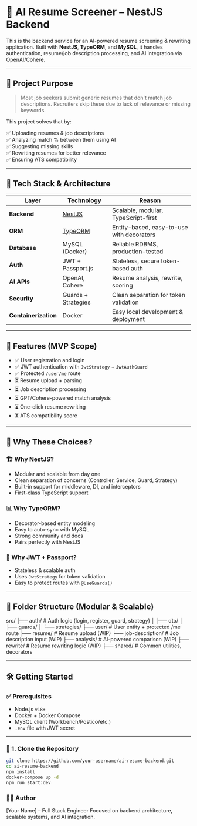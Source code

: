 # 🧠 AI Resume Screener – NestJS Backend

This is the backend service for an AI-powered resume screening & rewriting application. Built with **NestJS**, **TypeORM**, and **MySQL**, it handles authentication, resume/job description processing, and AI integration via OpenAI/Cohere.

---

## 📌 Project Purpose

> Most job seekers submit generic resumes that don't match job descriptions. Recruiters skip these due to lack of relevance or missing keywords.

This project solves that by:

✅ Uploading resumes & job descriptions  
✅ Analyzing match % between them using AI  
✅ Suggesting missing skills  
✅ Rewriting resumes for better relevance  
✅ Ensuring ATS compatibility

---

## 🚀 Tech Stack & Architecture

| Layer         | Technology        | Reason |
|---------------|-------------------|--------|
| **Backend**    | [NestJS](https://nestjs.com) | Scalable, modular, TypeScript-first |
| **ORM**        | [TypeORM](https://typeorm.io) | Entity-based, easy-to-use with decorators |
| **Database**   | MySQL (Docker)    | Reliable RDBMS, production-tested |
| **Auth**       | JWT + Passport.js | Stateless, secure token-based auth |
| **AI APIs**    | OpenAI, Cohere    | Resume analysis, rewrite, scoring |
| **Security**   | Guards + Strategies | Clean separation for token validation |
| **Containerization** | Docker     | Easy local development & deployment |

---

## 🎯 Features (MVP Scope)

- ✅ User registration and login
- ✅ JWT authentication with `JwtStrategy` + `JwtAuthGuard`
- ✅ Protected `/user/me` route
- ⏳ Resume upload + parsing
- ⏳ Job description processing
- ⏳ GPT/Cohere-powered match analysis
- ⏳ One-click resume rewriting
- ⏳ ATS compatibility score

---

## 🧠 Why These Choices?

### 🏗 Why NestJS?
- Modular and scalable from day one
- Clean separation of concerns (Controller, Service, Guard, Strategy)
- Built-in support for middleware, DI, and interceptors
- First-class TypeScript support

### 📊 Why TypeORM?
- Decorator-based entity modeling
- Easy to auto-sync with MySQL
- Strong community and docs
- Pairs perfectly with NestJS

### 🔐 Why JWT + Passport?
- Stateless & scalable auth
- Uses `JwtStrategy` for token validation
- Easy to protect routes with `@UseGuards()`

---

## 📁 Folder Structure (Modular & Scalable)

src/
├── auth/ # Auth logic (login, register, guard, strategy)
│ ├── dto/
│ ├── guards/
│ └── strategies/
├── user/ # User entity + protected /me route
├── resume/ # Resume upload (WIP)
├── job-description/ # Job description input (WIP)
├── analysis/ # AI-powered comparison (WIP)
├── rewrite/ # Resume rewriting logic (WIP)
├── shared/ # Common utilities, decorators


---

## 🛠️ Getting Started

### ✅ Prerequisites

- Node.js `v18+`
- Docker + Docker Compose
- MySQL client (Workbench/Postico/etc.)
- `.env` file with JWT secret

---

### 🔧 1. Clone the Repository

```bash
git clone https://github.com/your-username/ai-resume-backend.git
cd ai-resume-backend
npm install
docker-compose up -d
npm run start:dev
```

### 👨‍💻 Author
[Your Name] – Full Stack Engineer
Focused on backend architecture, scalable systems, and AI integration.


